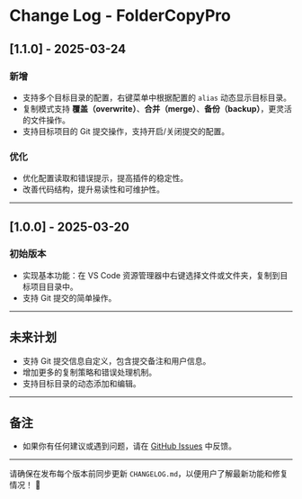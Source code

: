 # Change Log - FolderCopyPro

## [1.1.0] - 2025-03-24

### 新增

- 支持多个目标目录的配置，右键菜单中根据配置的 `alias` 动态显示目标目录。
- 复制模式支持 **覆盖（overwrite）**、**合并（merge）**、**备份（backup）**，更灵活的文件操作。
- 支持目标项目的 Git 提交操作，支持开启/关闭提交的配置。

### 优化

- 优化配置读取和错误提示，提高插件的稳定性。
- 改善代码结构，提升易读性和可维护性。

---

## [1.0.0] - 2025-03-20

### 初始版本

- 实现基本功能：在 VS Code 资源管理器中右键选择文件或文件夹，复制到目标项目目录中。
- 支持 Git 提交的简单操作。

---

## 未来计划

- 支持 Git 提交信息自定义，包含提交备注和用户信息。
- 增加更多的复制策略和错误处理机制。
- 支持目标目录的动态添加和编辑。

---

## 备注

- 如果你有任何建议或遇到问题，请在 [GitHub Issues](https://github.com/webkong/FolderCopyPro/issues) 中反馈。

---

请确保在发布每个版本前同步更新 `CHANGELOG.md`，以便用户了解最新功能和修复情况！ 🚀
